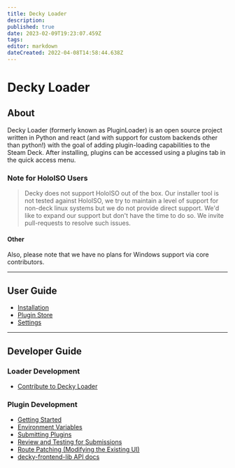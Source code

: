 ```yaml
---
title: Decky Loader
description: 
published: true
date: 2023-02-09T19:23:07.459Z
tags: 
editor: markdown
dateCreated: 2022-04-08T14:58:44.638Z
---
```


# Decky Loader

## About
Decky Loader (formerly known as PluginLoader) is an open source project written in Python and react (and with support for custom backends other than python!) with the goal of adding plugin-loading capabilities to the Steam Deck. After installing, plugins can be accessed using a plugins tab in the quick access menu.

### Note for HoloISO Users

> Decky does not support HoloISO out of the box.
Our installer tool is not tested against HoloISO, we try to maintain a level of support for non-deck linux systems but we do not provide direct support. We'd like to expand our support but don't have the time to do so. We invite pull-requests to resolve such issues.

#### Other

Also, please note that we have no plans for Windows support via core contributors.

---

## User Guide
- [Installation](/en/user-guide/install)
- [Plugin Store](/en/user-guide/plugin-store)
- [Settings](/en/user-guide/settings)

---

## Developer Guide

### Loader Development
- [Contribute to Decky Loader](/en/loader-dev/development)

### Plugin Development
- [Getting Started](/en/plugin-dev/getting-started)
- [Environment Variables](/plugin-dev/env-vars)
- [Submitting Plugins](/en/plugin-dev/submitting-plugins)
- [Review and Testing for Submissions](/plugin-dev/review-and-testing)
- [Route Patching (Modifying the Existing UI)](/plugin-dev/route-patching)
- [decky-frontend-lib API docs](/en/api-docs/decky-frontend-lib/README.md)

